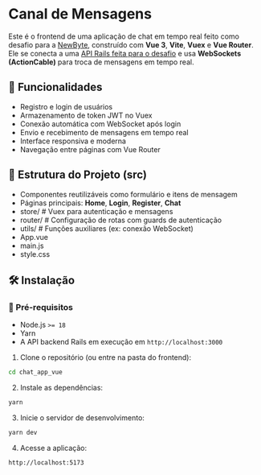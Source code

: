 # Canal de Mensagens

Este é o frontend de uma aplicação de chat em tempo real feito como desafio para a <a href="https://github.com/newbytesolucoesdigitais/desafio"> NewByte</a>, construído com **Vue 3**, **Vite**, **Vuex** e **Vue Router**. Ele se conecta a uma <a href="https://github.com/guerrinharj/chat_app">API Rails feita para o desafio</a> e usa **WebSockets (ActionCable)** para troca de mensagens em tempo real.

## 🚀 Funcionalidades

- Registro e login de usuários
- Armazenamento de token JWT no Vuex
- Conexão automática com WebSocket após login
- Envio e recebimento de mensagens em tempo real
- Interface responsiva e moderna
- Navegação entre páginas com Vue Router

## 🧩 Estrutura do Projeto (src)



- Componentes reutilizáveis como formulário e itens de mensagem
- Páginas principais: **Home**, **Login**, **Register**, **Chat**
- store/ # Vuex para autenticação e mensagens
- router/ # Configuração de rotas com guards de autenticação
- utils/ # Funções auxiliares (ex: conexão WebSocket)
- App.vue
- main.js
- style.css


## 🛠️ Instalação

### 🔹 Pré-requisitos

- Node.js `>= 18`
- Yarn
- A API backend Rails em execução em `http://localhost:3000`

1. Clone o repositório (ou entre na pasta do frontend):

```bash
cd chat_app_vue
```
2. Instale as dependências:

```bash
yarn
```
3. Inicie o servidor de desenvolvimento:

```bash
yarn dev
```


4. Acesse a aplicação:

```arduino 
http://localhost:5173
```